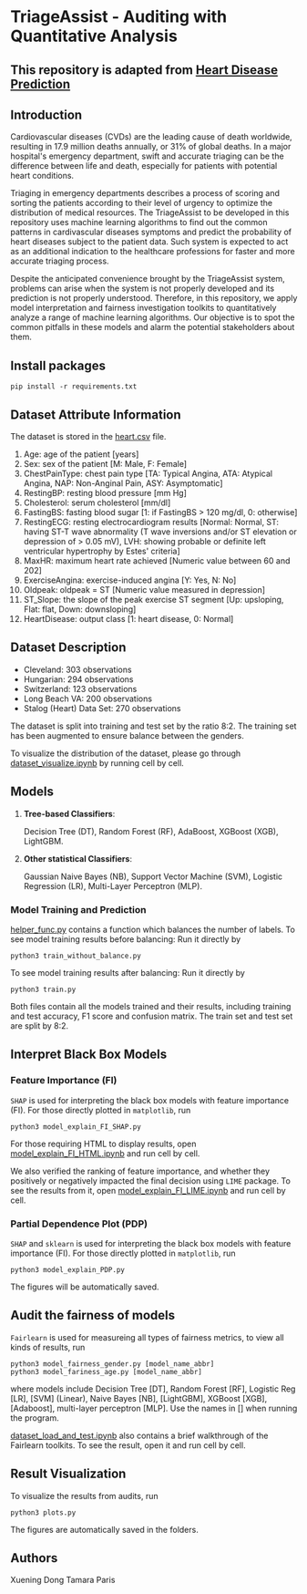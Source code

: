 # TriageAssist - Auditing with Quantitative Analysis

## This repository is adapted from [Heart Disease Prediction](https://github.com/ShubhankarRawat/Heart-Disease-Prediction.git)

## Introduction

Cardiovascular diseases (CVDs) are the leading cause of death worldwide, resulting in 17.9 million deaths annually, or 31% of global deaths. In a major hospital's emergency department, swift and accurate triaging can be the difference between life and death, especially for patients with potential heart conditions. 

Triaging in emergency departments describes a process of scoring and sorting the patients according to their level of urgency to optimize the distribution of medical resources. The TriageAssist to be developed in this repository uses machine learning algorithms to find out the common patterns in cardivascular diseases symptoms and predict the probability of heart diseases subject to the patient data. Such system is expected to act as an additional indication to the healthcare professions for faster and more accurate triaging process.

Despite the anticipated convenience brought by the TriageAssist system, problems can arise when the system is not properly developed and its prediction is not properly understood. Therefore, in this repository, we apply model interpretation and fairness investigation toolkits to quantitatively analyze a range of machine learning algorithms. Our objective is to spot the common pitfalls in these models and alarm the potential stakeholders about them.


## Install packages
```
pip install -r requirements.txt
```

## Dataset Attribute Information
The dataset is stored in the [heart.csv](../main/heart.csv) file.
   1. Age: age of the patient [years]
   2. Sex: sex of the patient [M: Male, F: Female]
   3. ChestPainType: chest pain type [TA: Typical Angina, ATA: Atypical Angina, NAP: Non-Anginal Pain, ASY: Asymptomatic]
   4. RestingBP: resting blood pressure [mm Hg]
   5. Cholesterol: serum cholesterol [mm/dl]
   6. FastingBS: fasting blood sugar [1: if FastingBS > 120 mg/dl, 0: otherwise]
   7. RestingECG: resting electrocardiogram results [Normal: Normal, ST: having ST-T wave abnormality (T wave inversions and/or ST elevation or depression of > 0.05 mV), LVH: showing probable or definite left ventricular hypertrophy by Estes' criteria]
   8. MaxHR: maximum heart rate achieved [Numeric value between 60 and 202]
   9. ExerciseAngina: exercise-induced angina [Y: Yes, N: No]
   10. Oldpeak: oldpeak = ST [Numeric value measured in depression]
   11. ST_Slope: the slope of the peak exercise ST segment [Up: upsloping, Flat: flat, Down: downsloping]
   12. HeartDisease: output class [1: heart disease, 0: Normal]

## Dataset Description

   - Cleveland: 303 observations
   - Hungarian: 294 observations
   - Switzerland: 123 observations
   - Long Beach VA: 200 observations
   - Stalog (Heart) Data Set: 270 observations

   The dataset is split into training and test set by the ratio 8:2. The training set has been augmented to ensure balance between the genders.

   To visualize the distribution of the dataset, please go through [dataset_visualize.ipynb](../main/dataset_visualize.ipynb) by running cell by cell.

## Models

1. **Tree-based Classifiers**:
   
   Decision Tree (DT), Random Forest (RF), AdaBoost, XGBoost (XGB), LightGBM.
   
2. **Other statistical Classifiers**:
   
   Gaussian Naive Bayes (NB), Support Vector Machine (SVM), Logistic Regression (LR), Multi-Layer Perceptron (MLP).

### Model Training and Prediction
[helper_func.py](../main/helper_func.py) contains a function which balances the number of labels.
To see model training results before balancing:
Run it directly by
```
python3 train_without_balance.py
```
To see model training results after balancing:
Run it directly by
```
python3 train.py
```
Both files contain all the models trained and their results, including training and test accuracy, F1 score and confusion matrix. The train set and test set are split by 8:2.

## Interpret Black Box Models

### Feature Importance (FI)
`SHAP` is used for interpreting the black box models with feature importance (FI).
For those directly plotted in `matplotlib`, run
```
python3 model_explain_FI_SHAP.py
```

For those requiring HTML to display results, open [model_explain_FI_HTML.ipynb](../main/model_explain_FI_HTML.ipynb) and run cell by cell.

We also verified the ranking of feature importance, and whether they positively or negatively impacted the final decision using `LIME` package. To see the results from it, open [model_explain_FI_LIME.ipynb](../main/model_explain_FI_LIME.ipynb) and run cell by cell.

### Partial Dependence Plot (PDP)
`SHAP` and `sklearn` is used for interpreting the black box models with feature importance (FI).
For those directly plotted in `matplotlib`, run
```
python3 model_explain_PDP.py
```
The figures will be automatically saved.

## Audit the fairness of models
`Fairlearn` is used for measureing all types of fairness metrics, to view all kinds of results, run
```
python3 model_fairness_gender.py [model_name_abbr]
python3 model_fariness_age.py [model_name_abbr]
```
where models include Decision Tree [DT], Random Forest [RF], Logistic Reg [LR], [SVM] (Linear), Naive Bayes [NB], [LightGBM], XGBoost [XGB], [Adaboost], multi-layer perceptron [MLP]. Use the names in [] when running the program.

[dataset_load_and_test.ipynb](../main/dataset_load_and_test.ipynb) also contains a brief walkthrough of the Fairlearn toolkits. To see the result, open it and run cell by cell.

## Result Visualization
To visualize the results from audits, run
```
python3 plots.py
```
The figures are automatically saved in the folders.

## Authors
Xuening Dong
Tamara Paris
